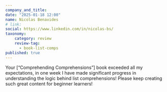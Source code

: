 ```yaml
---
company_and_title: 
date: "2025-01-18 12:00"
name: Nicolas Benavides
# link:
social: https://www.linkedin.com/in/nicolas-bs/
taxonomy:
    category: review
    review-tag:
      - book-list-comps
published: true
---
```


Your [“Comprehending Comprehensions”] book exceeded all my expectations, in one week I have made significant progress in understanding the logic behind list comprehensions!
Please keep creating such great content for beginner learners!
